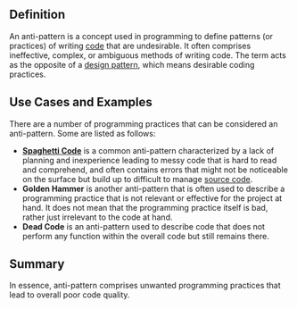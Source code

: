 ## Definition

An anti-pattern is a concept used in programming to define patterns (or practices) of writing [code](code.md) that are undesirable. It often comprises ineffective, complex, or ambiguous methods of writing code. The term acts as the opposite of a [design pattern](design-pattern.md), which means desirable coding practices. 

## Use Cases and Examples

There are a number of programming practices that can be considered an anti-pattern. Some are listed as follows:

- **[Spaghetti Code](spaghetti-code.md)** is a common anti-pattern characterized by a lack of planning and inexperience leading to messy code that is hard to read and comprehend, and often contains errors that might not be noticeable on the surface but build up to difficult to manage [source code](source-code.md).
- **Golden Hammer** is another anti-pattern that is often used to describe a programming practice that is not relevant or effective for the project at hand. It does not mean that the programming practice itself is bad, rather just irrelevant to the code at hand.
- **Dead Code** is an anti-pattern used to describe code that does not perform any function within the overall code but still remains there.

## Summary

In essence, anti-pattern comprises unwanted programming practices that lead to overall poor code quality.
